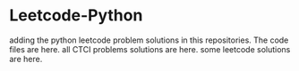 # Leetcode-Python
adding the python leetcode problem solutions in this repositories. 
The code files are here.
all CTCI problems solutions are here.
some leetcode solutions are here.




















































































































































































































































































































































































































































